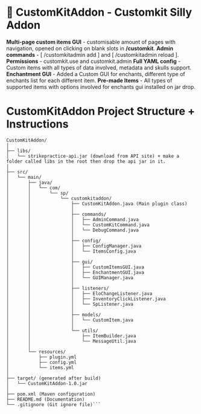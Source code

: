 # 🎉 CustomKitAddon - Customkit Silly Addon

**Multi-page custom items GUI** - customisable amount of pages with navigation, opened on clicking on blank slots in **/customkit**.
**Admin commands** - [ /customkitadmin add ] and [ /customkitadmin reload ].
**Permissions** - customkit.use and customkit.admin
**Full YAML config** - Custom items with all types of data involved, metadata and skulls support.
**Enchantment GUI** - Added a Custom GUI for enchants, different type of enchants list for each different item.
**Pre-made Items** - All types of supported items with options involved for enchants gui installed on jar drop.

# CustomKitAddon Project Structure + Instructions
```
CustomKitAddon/
│
├── libs/
│   └── strikepractice-api.jar (download from API site) + make a folder called libs in the root then drop the api jar in it.
│
├── src/
│   └── main/
│       ├── java/
│       │   └── com/
│       │       └── sp/
│       │           └── customkitaddon/
│       │               ├── CustomKitAddon.java (Main plugin class)
│       │               │
│       │               ├── commands/
│       │               │   ├── AdminCommand.java
│       │               │   └── CustomKitCommand.java
│       │               │   └── DebugCommand.java
│       │               │
│       │               ├── config/
│       │               │   ├── ConfigManager.java
│       │               │   └── ItemsConfig.java
│       │               │
│       │               ├── gui/
│       │               │   ├── CustomItemsGUI.java
│       │               │   ├── EnchantmentGUI.java
│       │               │   └── GUIManager.java
│       │               │
│       │               ├── listeners/
│       │               │   ├── EloChangeListener.java
│       │               │   ├── InventoryClickListener.java
│       │               │   └── SpListener.java
│       │               │
│       │               ├── models/
│       │               │   └── CustomItem.java
│       │               │
│       │               └── utils/
│       │                   ├── ItemBuilder.java
│       │                   └── MessageUtil.java
│       │
│       └── resources/
│           ├── plugin.yml
│           ├── config.yml
│           └── items.yml
│
├── target/ (generated after build)
│   └── CustomKitAddon-1.0.jar
│
├── pom.xml (Maven configuration)
├── README.md (Documentation)
└── .gitignore (Git ignore file)```
